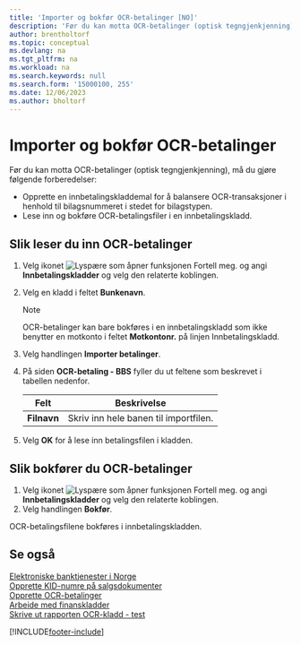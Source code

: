 ```yaml
---
title: 'Importer og bokfør OCR-betalinger [NO]'
description: 'Før du kan motta OCR-betalinger (optisk tegngjenkjenning), må du gjøre noen forberedelser i den norske versjonen av Business Central.'
author: brentholtorf
ms.topic: conceptual
ms.devlang: na
ms.tgt_pltfrm: na
ms.workload: na
ms.search.keywords: null
ms.search.form: '15000100, 255'
ms.date: 12/06/2023
ms.author: bholtorf
---
```

# <a name="import-and-post-ocr-payments"></a>Importer og bokfør OCR-betalinger
Før du kan motta OCR-betalinger (optisk tegngjenkjenning), må du gjøre følgende forberedelser:  

- Opprette en innbetalingskladdemal for å balansere OCR-transaksjoner i henhold til bilagsnummeret i stedet for bilagstypen.  
- Lese inn og bokføre OCR-betalingsfiler i en innbetalingskladd.  

## <a name="to-import-ocr-payments"></a>Slik leser du inn OCR-betalinger

1.  Velg ikonet ![Lyspære som åpner funksjonen Fortell meg.](../../media/ui-search/search_small.png "Fortell hva du vil gjøre") og angi **Innbetalingskladder** og velg den relaterte koblingen.  
2.  Velg en kladd i feltet **Bunkenavn**.  

    > [!NOTE]  
    >  OCR-betalinger kan bare bokføres i en innbetalingskladd som ikke benytter en motkonto i feltet **Motkontonr.** på linjen Innbetalingskladd.  

3.  Velg handlingen **Importer betalinger**.  
4.  På siden **OCR-betaling - BBS** fyller du ut feltene som beskrevet i tabellen nedenfor.  

    |Felt|Beskrivelse|  
    |---------------------------------|---------------------------------------|  
    |**Filnavn**|Skriv inn hele banen til importfilen.|  

5.  Velg **OK** for å lese inn betalingsfilen i kladden.  

## <a name="to-post-ocr-payments"></a>Slik bokfører du OCR-betalinger

1.  Velg ikonet ![Lyspære som åpner funksjonen Fortell meg.](../../media/ui-search/search_small.png "Fortell hva du vil gjøre") og angi **Innbetalingskladder** og velg den relaterte koblingen.  
2.  Velg handlingen **Bokfør**.  

OCR-betalingsfilene bokføres i innbetalingskladden.  

## <a name="see-also"></a>Se også
 [Elektroniske banktjenester i Norge](electronic-banking-in-norway.md)   
 [Opprette KID-numre på salgsdokumenter](how-to-set-up-kid-numbers-on-sales-documents.md)   
 [Opprette OCR-betalinger](how-to-set-up-ocr-payments.md)   
 [Arbeide med finanskladder](../../ui-work-general-journals.md)   
 [Skrive ut rapporten OCR-kladd - test](how-to-print-the-ocr-journal-test-report.md)


[!INCLUDE[footer-include](../../includes/footer-banner.md)]

